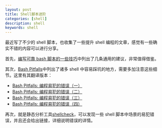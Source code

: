 ```yaml
---
layout: post
title: Shell脚本进阶
categories: [shell]
description: shell
keywords: shell
---
```


最近写了不少的 shell 脚本，也收集了一些提升 shell 编程的文章，感觉有一些确实不错的内容可以进行分享。

首先，[编写可靠 bash 脚本的一些技巧](https://mp.weixin.qq.com/s?__biz=MjM5ODYwMjI2MA==&mid=2649745834&idx=1&sn=a87c1abec3395327436cc812c8579188&chksm=bed37ad189a4f3c727a9133beaed00d98b78c9dbf7def2f1c55615183eb26eda0fc1be61e93d&mpshare=1&scene=23&srcid&sharer_sharetime=1586314041974&sharer_shareid=0d25aaa0141cb845ff5dc57c13b23352%23rd)中列出了几条通用的建议，非常值得借鉴。

其次，[Bash Pitfalls](http://mywiki.wooledge.org/BashPitfalls)中列出了诸多 shell 中容易踩坑的地方，需要多加注意这些细节。这里有其翻译版本：

- [Bash Pitfalls: 编程易犯的错误（一）](https://kodango.com/bash-pitfalls-part-1)
- [Bash Pitfalls: 编程易犯的错误（二）](https://kodango.com/bash-pitfalls-part-2)
- [Bash Pitfalls: 编程易犯的错误（三）](https://kodango.com/bash-pitfalls-part-3)
- [Bash Pitfalls: 编程易犯的错误（四）](https://kodango.com/bash-pitfalls-part-4)

再次，就是静态分析工具[shellcheck](https://github.com/koalaman/shellcheck)，可以发现一些 shell 脚本中场景的易犯错误，并且还会给出链接，详细说明错误的详情。
